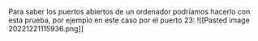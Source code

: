 Para saber los puertos abiertos de un ordenador podríamos hacerlo con esta prueba, por ejemplo en este caso por el puerto 23:
![[Pasted image 20221221115936.png]]
